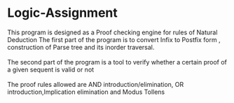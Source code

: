 # Logic-Assignment

This program is designed as a Proof checking engine for rules of Natural Deduction The first part of the program is to convert Infix to Postfix form , construction of Parse tree and its inorder traversal.<br/><br/>
The second part of the program is a tool to verify whether a certain proof of a given sequent is valid or not<br/><br/>
The proof rules allowed are AND introduction/elimination, OR introduction,Implication elimination and Modus Tollens<br/>
